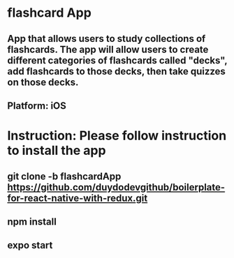# flashcard App

## App that allows users to study collections of flashcards. The app will allow users to create different categories of flashcards called "decks", add flashcards to those decks, then take quizzes on those decks.

## Platform: iOS

# Instruction: Please follow instruction to install the app

## git clone -b flashcardApp https://github.com/duydodevgithub/boilerplate-for-react-native-with-redux.git

## npm install

## expo start
